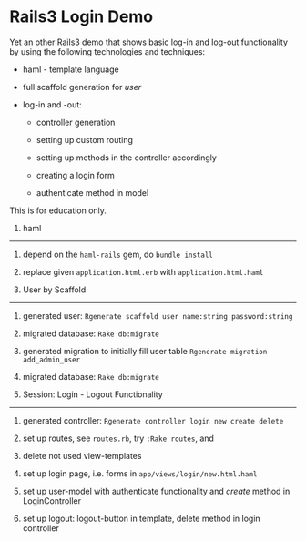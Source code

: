 
Rails3 Login Demo
=================

Yet an other Rails3 demo that shows basic log-in and log-out
functionality by using the following technologies and techniques:

* haml - template language 

* full scaffold generation for _user_

* log-in and -out: 

  * controller generation

  * setting up custom routing

  * setting up methods in the controller accordingly 

  * creating a login form 

  * authenticate method in model


This is for education only. 



1. haml
-------

1. depend on the `haml-rails` gem, do `bundle install`

2. replace given `application.html.erb` with `application.html.haml`


2. User by Scaffold
--------------------

1. generated user: `Rgenerate scaffold user name:string password:string`

2. migrated database: `Rake db:migrate`

3. generated migration to initially fill user table `Rgenerate migration add_admin_user`

4. migrated database: `Rake db:migrate`


3. Session: Login - Logout Functionality
-----------------------------------------

1. generated controller: `Rgenerate controller login new create delete`

2. set up routes, see `routes.rb`, try `:Rake routes`, and

3. delete not used view-templates

4. set up login page, i.e. forms in `app/views/login/new.html.haml`

5. set up user-model with authenticate functionality and _create_ method in LoginController

6. set up logout: logout-button in template,  delete method in login controller 
